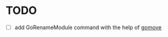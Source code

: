 # TODO

- [ ] add GoRenameModule command with the help of [gomove](https://github.com/KSubedi/gomove)
